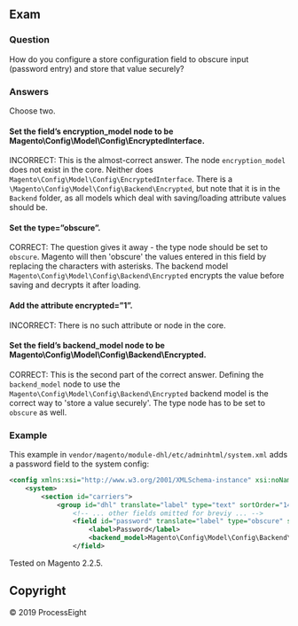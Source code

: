 ## Exam

### Question
How do you configure a store configuration field to obscure input (password entry) and store that value securely?

### Answers

Choose two.

#### Set the field’s encryption_model node to be Magento\Config\Model\Config\EncryptedInterface.

INCORRECT: This is the almost-correct answer. The node `encryption_model` does not exist in the core. Neither does `Magento\Config\Model\Config\EncryptedInterface`. There is a `\Magento\Config\Model\Config\Backend\Encrypted`, but note that it is in the `Backend` folder, as all models which deal with saving/loading attribute values should be.

#### Set the type=”obscure”.

CORRECT: The question gives it away - the type node should be set to `obscure`. Magento will then 'obscure' the values entered in this field by replacing the characters with asterisks. The backend model `Magento\Config\Model\Config\Backend\Encrypted` encrypts the value before saving and decrypts it after loading.

#### Add the attribute encrypted=”1”.

INCORRECT: There is no such attribute or node in the core. 

#### Set the field’s backend_model node to be Magento\Config\Model\Config\Backend\Encrypted.

CORRECT: This is the second part of the correct answer. Defining the `backend_model` node to use the `Magento\Config\Model\Config\Backend\Encrypted` backend model is the correct way to 'store a value securely'. The type node has to be set to `obscure` as well.

### Example

This example in `vendor/magento/module-dhl/etc/adminhtml/system.xml` adds a password field to the system config:

```xml
<config xmlns:xsi="http://www.w3.org/2001/XMLSchema-instance" xsi:noNamespaceSchemaLocation="urn:magento:module:Magento_Config:etc/system_file.xsd">
    <system>
        <section id="carriers">
            <group id="dhl" translate="label" type="text" sortOrder="140" showInDefault="1" showInWebsite="1" showInStore="1">
                <!-- ... other fields omitted for breviy ... -->
                <field id="password" translate="label" type="obscure" sortOrder="60" showInDefault="1" showInWebsite="1" showInStore="0">
                    <label>Password</label>
                    <backend_model>Magento\Config\Model\Config\Backend\Encrypted</backend_model>
                </field>
```

Tested on Magento 2.2.5.

## Copyright
&copy; 2019 ProcessEight
